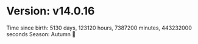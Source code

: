# Version: v14.0.16
Time since birth: 5130 days, 123120 hours, 7387200 minutes, 443232000 seconds
Season: Autumn 🍁
